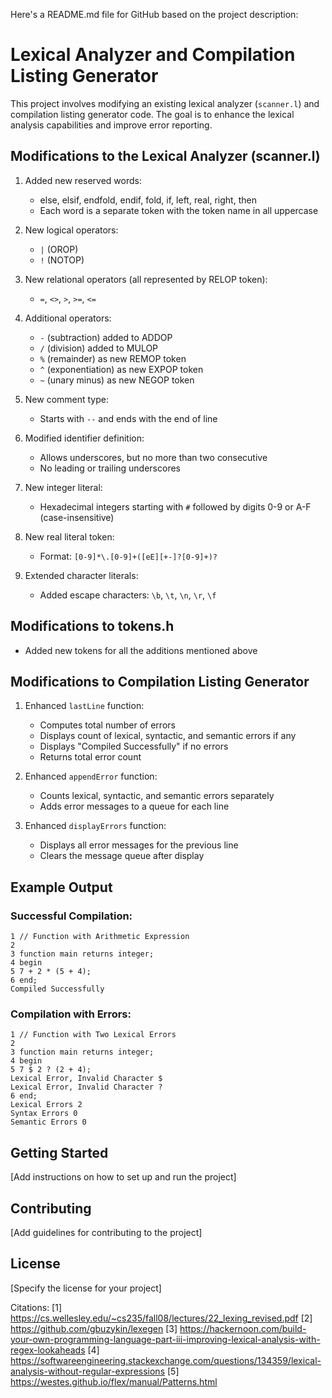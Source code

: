 Here's a README.md file for GitHub based on the project description:

# Lexical Analyzer and Compilation Listing Generator

This project involves modifying an existing lexical analyzer (`scanner.l`) and compilation listing generator code. The goal is to enhance the lexical analysis capabilities and improve error reporting.

## Modifications to the Lexical Analyzer (scanner.l)

1. Added new reserved words:
   - else, elsif, endfold, endif, fold, if, left, real, right, then
   - Each word is a separate token with the token name in all uppercase

2. New logical operators:
   - `|` (OROP)
   - `!` (NOTOP)

3. New relational operators (all represented by RELOP token):
   - `=`, `<>`, `>`, `>=`, `<=`

4. Additional operators:
   - `-` (subtraction) added to ADDOP
   - `/` (division) added to MULOP
   - `%` (remainder) as new REMOP token
   - `^` (exponentiation) as new EXPOP token
   - `~` (unary minus) as new NEGOP token

5. New comment type:
   - Starts with `--` and ends with the end of line

6. Modified identifier definition:
   - Allows underscores, but no more than two consecutive
   - No leading or trailing underscores

7. New integer literal:
   - Hexadecimal integers starting with `#` followed by digits 0-9 or A-F (case-insensitive)

8. New real literal token:
   - Format: `[0-9]*\.[0-9]+([eE][+-]?[0-9]+)?`

9. Extended character literals:
   - Added escape characters: `\b`, `\t`, `\n`, `\r`, `\f`

## Modifications to tokens.h

- Added new tokens for all the additions mentioned above

## Modifications to Compilation Listing Generator

1. Enhanced `lastLine` function:
   - Computes total number of errors
   - Displays count of lexical, syntactic, and semantic errors if any
   - Displays "Compiled Successfully" if no errors
   - Returns total error count

2. Enhanced `appendError` function:
   - Counts lexical, syntactic, and semantic errors separately
   - Adds error messages to a queue for each line

3. Enhanced `displayErrors` function:
   - Displays all error messages for the previous line
   - Clears the message queue after display

## Example Output

### Successful Compilation:

```
1 // Function with Arithmetic Expression
2
3 function main returns integer;
4 begin
5 7 + 2 * (5 + 4);
6 end;
Compiled Successfully
```

### Compilation with Errors:

```
1 // Function with Two Lexical Errors
2
3 function main returns integer;
4 begin
5 7 $ 2 ? (2 + 4);
Lexical Error, Invalid Character $
Lexical Error, Invalid Character ?
6 end;
Lexical Errors 2
Syntax Errors 0
Semantic Errors 0
```

## Getting Started

[Add instructions on how to set up and run the project]

## Contributing

[Add guidelines for contributing to the project]

## License

[Specify the license for your project]

Citations:
[1] https://cs.wellesley.edu/~cs235/fall08/lectures/22_lexing_revised.pdf
[2] https://github.com/gbuzykin/lexegen
[3] https://hackernoon.com/build-your-own-programming-language-part-iii-improving-lexical-analysis-with-regex-lookaheads
[4] https://softwareengineering.stackexchange.com/questions/134359/lexical-analysis-without-regular-expressions
[5] https://westes.github.io/flex/manual/Patterns.html